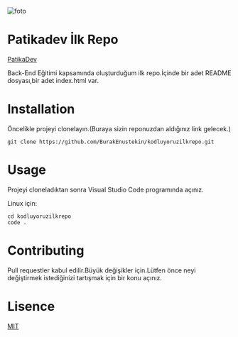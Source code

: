 
![foto](https://user-images.githubusercontent.com/102306861/160113925-9b70cf5d-79dd-4d6f-b2b3-ef7e30c687d1.jpg)




# Patikadev İlk Repo
<html>
<body>

<a href="https://app.patika.dev/onboarding">PatikaDev</a>

</body>
</html> Back-End Eğitimi kapsamında oluşturduğum ilk repo.İçinde bir adet README dosyası,bir adet index.html var.

# Installation

Öncelikle projeyi clonelayın.(Buraya sizin reponuzdan aldığınız link gelecek.)


```
git clone https://github.com/BurakEnustekin/kodluyoruzilkrepo.git 
```
# Usage
Projeyi cloneladıktan sonra Visual Studio Code programında açınız.

Linux için:

```
cd kodluyoruzilkrepo
code .
```
# Contributing 
Pull requestler kabul edilir.Büyük değişikler için.Lütfen önce neyi değiştirmek istediğinizi tartışmak için bir konu açınız.

# Lisence 

<html>
<body>

<a href="https://choosealicense.com/licenses/mit/">MIT </a>

</body>
</html>

